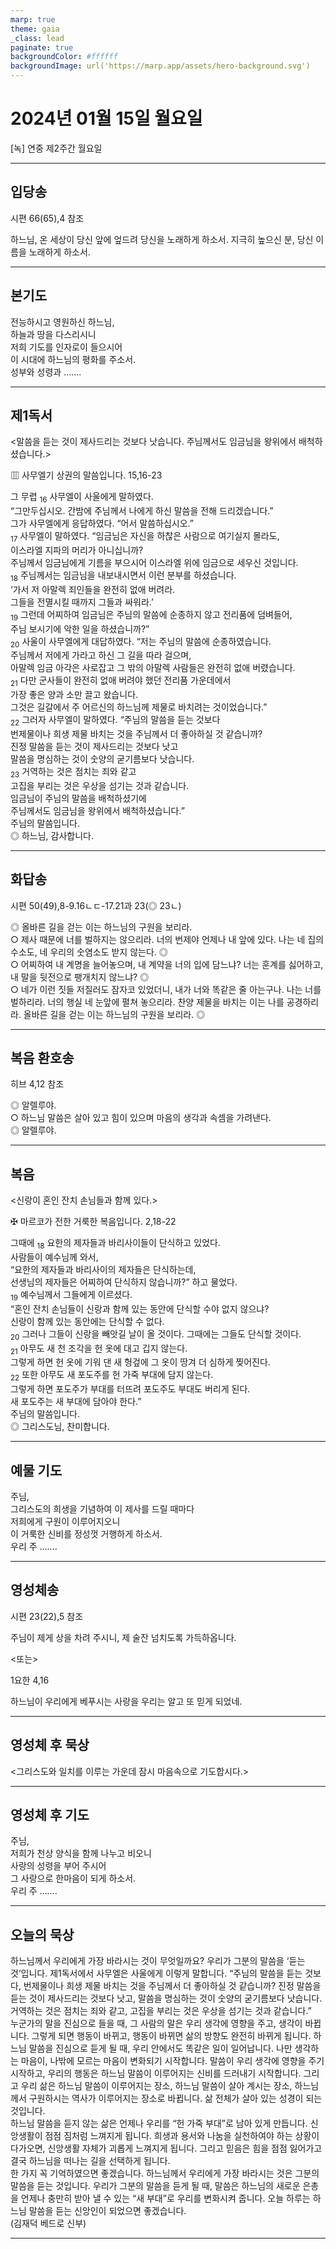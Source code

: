 ```yaml
---
marp: true
theme: gaia
_class: lead
paginate: true
backgroundColor: #ffffff
backgroundImage: url('https://marp.app/assets/hero-background.svg')
---
```


# 2024년 01월 15일 월요일

[녹] 연중 제2주간 월요일  




---

## 입당송

시편 66(65),4 참조

하느님, 온 세상이 당신 앞에 엎드려 당신을 노래하게 하소서. 지극히 높으신 분, 당신 이름을 노래하게 하소서.  
  


---

## 본기도

전능하시고 영원하신 하느님,  
하늘과 땅을 다스리시니  
저희 기도를 인자로이 들으시어  
이 시대에 하느님의 평화를 주소서.  
성부와 성령과 …….  
  


---

## 제1독서

<말씀을 듣는 것이 제사드리는 것보다 낫습니다. 주님께서도 임금님을 왕위에서 배척하셨습니다.>

▥ 사무엘기 상권의 말씀입니다. 15,16-23

그 무렵 <sub>16</sub> 사무엘이 사울에게 말하였다.  
“그만두십시오. 간밤에 주님께서 나에게 하신 말씀을 전해 드리겠습니다.”  
그가 사무엘에게 응답하였다. “어서 말씀하십시오.”  
<sub>17</sub> 사무엘이 말하였다. “임금님은 자신을 하찮은 사람으로 여기실지 몰라도,  
이스라엘 지파의 머리가 아니십니까?  
주님께서 임금님에게 기름을 부으시어 이스라엘 위에 임금으로 세우신 것입니다.  
<sub>18</sub> 주님께서는 임금님을 내보내시면서 이런 분부를 하셨습니다.  
‘가서 저 아말렉 죄인들을 완전히 없애 버려라.  
그들을 전멸시킬 때까지 그들과 싸워라.’  
<sub>19</sub> 그런데 어찌하여 임금님은 주님의 말씀에 순종하지 않고 전리품에 덤벼들어,  
주님 보시기에 악한 일을 하셨습니까?”  
<sub>20</sub> 사울이 사무엘에게 대답하였다. “저는 주님의 말씀에 순종하였습니다.  
주님께서 저에게 가라고 하신 그 길을 따라 걸으며,  
아말렉 임금 아각은 사로잡고 그 밖의 아말렉 사람들은 완전히 없애 버렸습니다.  
<sub>21</sub> 다만 군사들이 완전히 없애 버려야 했던 전리품 가운데에서  
가장 좋은 양과 소만 끌고 왔습니다.  
그것은 길갈에서 주 어르신의 하느님께 제물로 바치려는 것이었습니다.”  
<sub>22</sub> 그러자 사무엘이 말하였다. “주님의 말씀을 듣는 것보다  
번제물이나 희생 제물 바치는 것을 주님께서 더 좋아하실 것 같습니까?  
진정 말씀을 듣는 것이 제사드리는 것보다 낫고  
말씀을 명심하는 것이 숫양의 굳기름보다 낫습니다.  
<sub>23</sub> 거역하는 것은 점치는 죄와 같고  
고집을 부리는 것은 우상을 섬기는 것과 같습니다.  
임금님이 주님의 말씀을 배척하셨기에  
주님께서도 임금님을 왕위에서 배척하셨습니다.”  
주님의 말씀입니다.  
◎ 하느님, 감사합니다.  
  


---

## 화답송

시편 50(49),8-9.16ㄴㄷ-17.21과 23(◎ 23ㄴ)

◎ 올바른 길을 걷는 이는 하느님의 구원을 보리라.  
○ 제사 때문에 너를 벌하지는 않으리라. 너의 번제야 언제나 내 앞에 있다. 나는 네 집의 수소도, 네 우리의 숫염소도 받지 않는다. ◎  
○ 어찌하여 내 계명을 늘어놓으며, 내 계약을 너의 입에 담느냐? 너는 훈계를 싫어하고, 내 말을 뒷전으로 팽개치지 않느냐? ◎  
○ 네가 이런 짓들 저질러도 잠자코 있었더니, 내가 너와 똑같은 줄 아는구나. 나는 너를 벌하리라. 너의 행실 네 눈앞에 펼쳐 놓으리라. 찬양 제물을 바치는 이는 나를 공경하리라. 올바른 길을 걷는 이는 하느님의 구원을 보리라. ◎  
  


---

## 복음 환호송

히브 4,12 참조

◎ 알렐루야.  
○ 하느님 말씀은 살아 있고 힘이 있으며 마음의 생각과 속셈을 가려낸다.  
◎ 알렐루야.  
  


---

## 복음

<신랑이 혼인 잔치 손님들과 함께 있다.>

✠ 마르코가 전한 거룩한 복음입니다. 2,18-22

그때에 <sub>18</sub> 요한의 제자들과 바리사이들이 단식하고 있었다.  
사람들이 예수님께 와서,  
“요한의 제자들과 바리사이의 제자들은 단식하는데,  
선생님의 제자들은 어찌하여 단식하지 않습니까?” 하고 물었다.  
<sub>19</sub> 예수님께서 그들에게 이르셨다.  
“혼인 잔치 손님들이 신랑과 함께 있는 동안에 단식할 수야 없지 않으냐?  
신랑이 함께 있는 동안에는 단식할 수 없다.  
<sub>20</sub> 그러나 그들이 신랑을 빼앗길 날이 올 것이다. 그때에는 그들도 단식할 것이다.  
<sub>21</sub> 아무도 새 천 조각을 헌 옷에 대고 깁지 않는다.  
그렇게 하면 헌 옷에 기워 댄 새 헝겊에 그 옷이 땅겨 더 심하게 찢어진다.  
<sub>22</sub> 또한 아무도 새 포도주를 헌 가죽 부대에 담지 않는다.  
그렇게 하면 포도주가 부대를 터뜨려 포도주도 부대도 버리게 된다.  
새 포도주는 새 부대에 담아야 한다.”  
주님의 말씀입니다.  
◎ 그리스도님, 찬미합니다.  
  


---

## 예물 기도

주님,  
그리스도의 희생을 기념하여 이 제사를 드릴 때마다  
저희에게 구원이 이루어지오니  
이 거룩한 신비를 정성껏 거행하게 하소서.  
우리 주 …….  
  


---

## 영성체송

시편 23(22),5 참조

주님이 제게 상을 차려 주시니, 제 술잔 넘치도록 가득하옵니다.  
  
<또는>  
  
1요한 4,16  
  
하느님이 우리에게 베푸시는 사랑을 우리는 알고 또 믿게 되었네.  


---

## 영성체 후 묵상

<그리스도와 일치를 이루는 가운데 잠시 마음속으로 기도합시다.>  


---

## 영성체 후 기도

주님,  
저희가 천상 양식을 함께 나누고 비오니  
사랑의 성령을 부어 주시어  
그 사랑으로 한마음이 되게 하소서.  
우리 주 …….  
  


---

## 오늘의 묵상

하느님께서 우리에게 가장 바라시는 것이 무엇일까요? 우리가 그분의 말씀을 ‘듣는 것’입니다. 제1독서에서 사무엘은 사울에게 이렇게 말합니다. “주님의 말씀을 듣는 것보다, 번제물이나 희생 제물 바치는 것을 주님께서 더 좋아하실 것 같습니까? 진정 말씀을 듣는 것이 제사드리는 것보다 낫고, 말씀을 명심하는 것이 숫양의 굳기름보다 낫습니다. 거역하는 것은 점치는 죄와 같고, 고집을 부리는 것은 우상을 섬기는 것과 같습니다.”  
누군가의 말을 진심으로 들을 때, 그 사람의 말은 우리 생각에 영향을 주고, 생각이 바뀝니다. 그렇게 되면 행동이 바뀌고, 행동이 바뀌면 삶의 방향도 완전히 바뀌게 됩니다. 하느님 말씀을 진심으로 듣게 될 때, 우리 안에서도 똑같은 일이 일어납니다. 나만 생각하는 마음이, 나밖에 모르는 마음이 변화되기 시작합니다. 말씀이 우리 생각에 영향을 주기 시작하고, 우리의 행동은 하느님 말씀이 이루어지는 신비를 드러내기 시작합니다. 그리고 우리 삶은 하느님 말씀이 이루어지는 장소, 하느님 말씀이 살아 계시는 장소, 하느님께서 구원하시는 역사가 이루어지는 장소로 바뀝니다. 삶 전체가 살아 있는 성경이 되는 것입니다.  
하느님 말씀을 듣지 않는 삶은 언제나 우리를 “헌 가죽 부대”로 남아 있게 만듭니다. 신앙생활이 점점 짐처럼 느껴지게 됩니다. 희생과 용서와 나눔을 실천하여야 하는 상황이 다가오면, 신앙생활 자체가 괴롭게 느껴지게 됩니다. 그리고 믿음은 힘을 점점 잃어가고 결국 하느님을 떠나는 길을 선택하게 됩니다.  
한 가지 꼭 기억하였으면 좋겠습니다. 하느님께서 우리에게 가장 바라시는 것은 그분의 말씀을 듣는 것입니다. 우리가 그분의 말씀을 듣게 될 때, 말씀은 하느님의 새로운 은총을 언제나 충만히 받아 낼 수 있는 “새 부대”로 우리를 변화시켜 줍니다. 오늘 하루는 하느님 말씀을 듣는 신앙인이 되었으면 좋겠습니다.  
(김재덕 베드로 신부)  


---